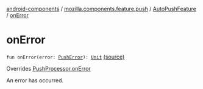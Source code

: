 [android-components](../../index.md) / [mozilla.components.feature.push](../index.md) / [AutoPushFeature](index.md) / [onError](./on-error.md)

# onError

`fun onError(error: `[`PushError`](../../mozilla.components.concept.push/-push-error/index.md)`): `[`Unit`](https://kotlinlang.org/api/latest/jvm/stdlib/kotlin/-unit/index.html) [(source)](https://github.com/mozilla-mobile/android-components/blob/master/components/feature/push/src/main/java/mozilla/components/feature/push/AutoPushFeature.kt#L176)

Overrides [PushProcessor.onError](../../mozilla.components.concept.push/-push-processor/on-error.md)

An error has occurred.


